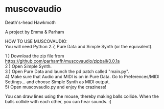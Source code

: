 muscovaudio
===========

Death's-head Hawkmoth

A project by Emma & Parham

HOW TO USE MUSCOVAUDIO:  
You will need Python 2.7, Pure Data and Simple Synth (or the equivalent). 

1 ) Download the zip file from https://github.com/parhamfh/muscovaudio/zipball/0.0.1a  
2 ) Open Simple Synth.  
3 ) Open Pure Data and launch the pd patch called "main.py".  
4) Make sure that Audio and MIDI is on in Pure Data. Go to Preferences/MIDI Settings… and choose Simple Synth as MIDI output.   
5) Open muscovaudio.py and enjoy the craziness!  

You can draw lines using the mouse, thereby making balls collide. When the balls collide with each other, you can hear sounds. :) 
